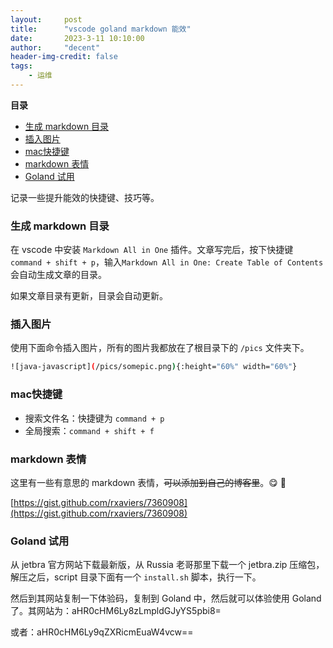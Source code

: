 ```yaml
---
layout:     post
title:      "vscode goland markdown 能效"
date:       2023-3-11 10:10:00
author:     "decent"
header-img-credit: false
tags:
    - 运维
---
```


**目录**

- [生成 markdown 目录](#生成-markdown-目录)
- [插入图片](#插入图片)
- [mac快捷键](#mac快捷键)
- [markdown 表情](#markdown-表情)
- [Goland 试用](#goland-试用)

记录一些提升能效的快捷键、技巧等。

### 生成 markdown 目录
在 vscode 中安装 `Markdown All in One` 插件。文章写完后，按下快捷键 `command + shift + p`，输入`Markdown All in One: Create Table of Contents` 会自动生成文章的目录。

如果文章目录有更新，目录会自动更新。

### 插入图片
使用下面命令插入图片，所有的图片我都放在了根目录下的 `/pics` 文件夹下。

```sh
![java-javascript](/pics/somepic.png){:height="60%" width="60%"}
```

### mac快捷键
* 搜索文件名：快捷键为 `command + p`
* 全局搜索：`command + shift + f`

### markdown 表情
这里有一些有意思的 markdown 表情，~~可以添加到自己的博客里~~。:yum: :helicopter:

[https://gist.github.com/rxaviers/7360908](https://gist.github.com/rxaviers/7360908)

### Goland 试用
从 jetbra 官方网站下载最新版，从 Russia 老哥那里下载一个 jetbra.zip 压缩包，解压之后，script 目录下面有一个 `install.sh` 脚本，执行一下。

然后到其网站复制一下体验码，复制到 Goland 中，然后就可以体验使用 Goland 了。其网站为：aHR0cHM6Ly8zLmpldGJyYS5pbi8=

或者：aHR0cHM6Ly9qZXRicmEuaW4vcw==